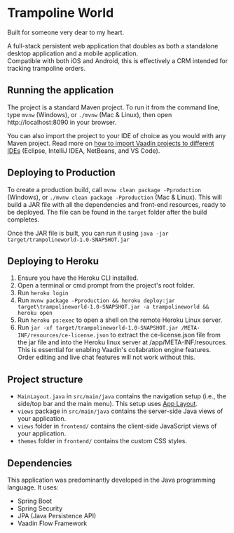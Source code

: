 # Trampoline World

Built for someone very dear to my heart.

A full-stack persistent web application that doubles as both a standalone desktop application and a mobile application.
<br>Compatible with both iOS and Android, this is effectively a CRM intended for tracking trampoline orders.

## Running the application

The project is a standard Maven project. To run it from the command line,
type `mvnw` (Windows), or `./mvnw` (Mac & Linux), then open
http://localhost:8090 in your browser.

You can also import the project to your IDE of choice as you would with any
Maven project. Read more on [how to import Vaadin projects to different 
IDEs](https://vaadin.com/docs/latest/flow/guide/step-by-step/importing) (Eclipse, IntelliJ IDEA, NetBeans, and VS Code).

## Deploying to Production

To create a production build, call `mvnw clean package -Pproduction` (Windows),
or `./mvnw clean package -Pproduction` (Mac & Linux).
This will build a JAR file with all the dependencies and front-end resources,
ready to be deployed. The file can be found in the `target` folder after the build completes.

Once the JAR file is built, you can run it using
`java -jar target/trampolineworld-1.0-SNAPSHOT.jar`

## Deploying to Heroku
1. Ensure you have the Heroku CLI installed.
2. Open a terminal or cmd prompt from the project's root folder.
3. Run `heroku login`
4. Run `mvnw package -Pproduction && heroku deploy:jar target\trampolineworld-1.0-SNAPSHOT.jar -a trampolineworld && heroku open`
5. Run `heroku ps:exec` to open a shell on the remote Heroku Linux server.
6. Run ``jar -xf target/trampolineworld-1.0-SNAPSHOT.jar /META-INF/resources/ce-license.json`` to extract the ce-license.json file from the jar file and into the Heroku linux server at /app/META-INF/resources. This is essential for enabling Vaadin's collabration engine features. Order editing and live chat features will not work without this.

## Project structure

- `MainLayout.java` in `src/main/java` contains the navigation setup (i.e., the
  side/top bar and the main menu). This setup uses
  [App Layout](https://vaadin.com/components/vaadin-app-layout).
- `views` package in `src/main/java` contains the server-side Java views of your application.
- `views` folder in `frontend/` contains the client-side JavaScript views of your application.
- `themes` folder in `frontend/` contains the custom CSS styles.

## Dependencies

This application was predominantly developed in the Java programming language.
It uses:
- Spring Boot
- Spring Security
- JPA (Java Persistence API)
- Vaadin Flow Framework
